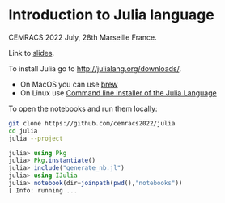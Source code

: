 # Introduction to Julia language

CEMRACS 2022 July, 28th Marseille France.

Link to [slides](https://cemracs2022.github.io/julia).

To install Julia go to http://julialang.org/downloads/.

- On MacOS you can use [brew](https://formulae.brew.sh/formula/julia)
- On Linux use [Command line installer of the Julia Language](https://github.com/abelsiqueira/jill)

To open the notebooks and run them locally:

```bash
git clone https://github.com/cemracs2022/julia
cd julia
julia --project
```

```julia
julia> using Pkg
julia> Pkg.instantiate()
julia> include("generate_nb.jl")
julia> using IJulia
julia> notebook(dir=joinpath(pwd(),"notebooks"))
[ Info: running ...
```
